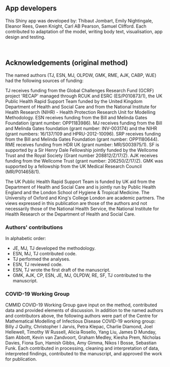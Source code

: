 

## App developers

This Shiny app was developed by: Thibaut Jombart, Emily Nightingale, Eleanor
Rees, Gwen Knight, Carl AB Pearson, Samuel Clifford. Each contributed to
adaptation of the model, writing body text, visualisation, app design and
testing.


<br>

## Acknowledgements (original method)

The named authors (TJ, ESN, MJ, OLPDW, GMK, RME, AJK, CABP, WJE) had the following sources of funding: 

TJ receives funding from the Global Challenges Research Fund (GCRF) project 'RECAP' managed through RCUK and ESRC (ES/P010873/1), the UK Public Health Rapid Support Team funded by the United Kingdom Department of Health and Social Care and from the National Institute for Health Research (NIHR) - Health Protection Research Unit for Modelling Methodology. ESN receives funding from the Bill and Melinda Gates Foundation (grant number: OPP1183986). MJ receives funding from the Bill and Melinda Gates foundation (grant number: INV-003174) and the NIHR (grant numbers: 16/137/109 and HPRU-2012-10096). SRP receives funding  from the Bill and Melinda Gates Foundation (grant number: OPP1180644). RME receives funding from HDR UK (grant number: MR/S003975/1). SF is supported by a Sir Henry Dale Fellowship jointly funded by the Wellcome Trust and the Royal Society (Grant number 208812/Z/17/Z). AJK receives funding from the Wellcome Trust (grant number: 206250/Z/17/Z). GMK was supported by a fellowship from the UK Medical Research Council (MR/P014658/1).

The UK Public Health Rapid Support Team is funded by UK aid from the Department of Health and Social Care and is jointly run by Public Health England and the London School of Hygiene & Tropical Medicine. The University of Oxford and King's College London are academic partners. The views expressed in this publication are those of the authors and not necessarily those of the National Health Service, the National Institute for Health Research or the Department of Health and Social Care.

### Authors' contributions

In alphabetic order:
    
* JE, MJ, TJ developed the methodology. 
* ESN, MJ, TJ contributed code.
* TJ performed the analyses.
* ESN, TJ reviewed code.
* ESN, TJ wrote the first draft of the manuscript.
* GMK, AJK, CP, ESN, JE, MJ, OLPDW, RE, SF, TJ contributed to the manuscript.

### COVID-19 Working Group

CMMID COVID-19 Working Group gave input on the method, contributed data and provided elements of discussion. In addition to the named authors and contributors above, the following authors were part of the Centre for Mathematical Modelling of Infectious Disease COVID-19 working group: Billy J Quilty, Christopher I Jarvis, Petra Klepac, Charlie Diamond, Joel Hellewell, Timothy W Russell, Alicia Rosello, Yang Liu, James D Munday, Sam Abbott, Kevin van Zandvoort, Graham Medley, Kiesha Prem, Nicholas Davies, Fiona Sun, Hamish Gibbs, Amy Gimma, Nikos I Bosse, Sebastian Funk. Each contributed in processing, cleaning and interpretation of data, interpreted findings, contributed to the manuscript, and approved the work for publication.

